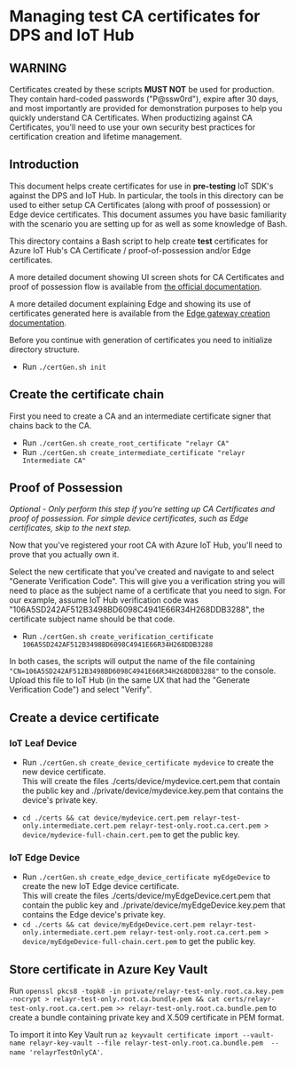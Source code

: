 # Managing test CA certificates for DPS and IoT Hub

## WARNING

Certificates created by these scripts **MUST NOT** be used for production.  They contain hard-coded passwords ("P@ssw0rd"), expire after 30 days, and most importantly are provided for demonstration purposes to help you quickly understand CA Certificates.  When productizing against CA Certificates, you'll need to use your own security best practices for certification creation and lifetime management.

## Introduction

This document helps create certificates for use in **pre-testing** IoT SDK's against the DPS and IoT Hub.  In particular, the tools in this directory can be used to either setup CA Certificates (along with proof of possession) or Edge device certificates.  This document assumes you have basic familiarity with the scenario you are setting up for as well as some knowledge of Bash.

This directory contains a Bash script to help create **test** certificates for Azure IoT Hub's CA Certificate / proof-of-possession and/or Edge certificates.

A more detailed document showing UI screen shots for CA Certificates and proof of possession flow is available from [the official documentation].

A more detailed document explaining Edge and showing its use of certificates generated here is available from the [Edge gateway creation documentation].

Before you continue with generation of certificates you need to initialize directory structure.
* Run `./certGen.sh init`

## Create the certificate chain

First you need to create a CA and an intermediate certificate signer that chains back to the CA.

* Run `./certGen.sh create_root_certificate "relayr CA"`
* Run `./certGen.sh create_intermediate_certificate "relayr Intermediate CA"`

## Proof of Possession

*Optional - Only perform this step if you're setting up CA Certificates and proof of possession.  For simple device certificates, such as Edge certificates, skip to the next step.*

Now that you've registered your root CA with Azure IoT Hub, you'll need to prove that you actually own it.

Select the new certificate that you've created and navigate to and select  "Generate Verification Code".  This will give you a verification string you will need to place as the subject name of a certificate that you need to sign.  For our example, assume IoT Hub verification code was "106A5SD242AF512B3498BD6098C4941E66R34H268DDB3288", the certificate subject name should be that code.

* Run `./certGen.sh create_verification_certificate 106A5SD242AF512B3498BD6098C4941E66R34H268DDB3288`

In both cases, the scripts will output the name of the file containing `"CN=106A5SD242AF512B3498BD6098C4941E66R34H268DDB3288"` to the console.  Upload this file to IoT Hub (in the same UX that had the "Generate Verification Code") and select "Verify".

## Create a device certificate

### IoT Leaf Device

* Run `./certGen.sh create_device_certificate mydevice` to create the new device certificate.  
  This will create the files ./certs/device/mydevice.cert.pem that contain the public key and ./private/device/mydevice.key.pem that contains the device's private key.  

* `cd ./certs && cat device/mydevice.cert.pem relayr-test-only.intermediate.cert.pem relayr-test-only.root.ca.cert.pem > device/mydevice-full-chain.cert.pem` to get the public key.

### IoT Edge Device

* Run `./certGen.sh create_edge_device_certificate myEdgeDevice` to create the new IoT Edge device certificate.  
  This will create the files ./certs/device/myEdgeDevice.cert.pem that contain the public key and ./private/device/myEdgeDevice.key.pem that contains the Edge device's private key.  
* `cd ./certs && cat device/myEdgeDevice.cert.pem relayr-test-only.intermediate.cert.pem relayr-test-only.root.ca.cert.pem > device/myEdgeDevice-full-chain.cert.pem` to get the public key.

## Store certificate in Azure Key Vault

Run `openssl pkcs8 -topk8 -in private/relayr-test-only.root.ca.key.pem -nocrypt > relayr-test-only.root.ca.bundle.pem && cat certs/relayr-test-only.root.ca.cert.pem >> relayr-test-only.root.ca.bundle.pem` to create a bundle containing private key and X.509 certificate in PEM format.

To import it into Key Vault run `az keyvault certificate import --vault-name relayr-key-vault --file relayr-test-only.root.ca.bundle.pem  --name 'relayrTestOnlyCA'`.

[the official documentation]: https://docs.microsoft.com/en-us/azure/iot-hub/iot-hub-security-x509-get-started
[Edge gateway creation documentation]: https://docs.microsoft.com/en-us/azure/iot-edge/how-to-create-gateway-device
